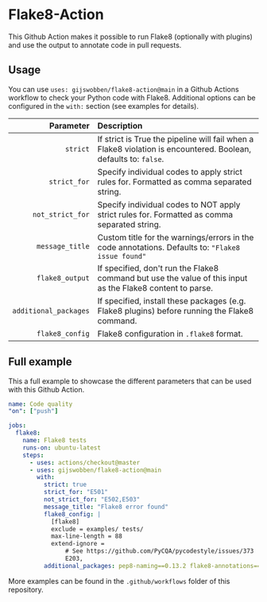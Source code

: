 # Flake8-Action
This Github Action makes it possible to run Flake8 (optionally with plugins) and use the output to annotate code in pull requests.

## Usage
You can use `uses: gijswobben/flake8-action@main` in a Github Actions workflow to check your Python code with Flake8. Additional options can be configured in the `with:` section (see examples for details).

| Parameter | Description |
| ---:|:--- |
| `strict` | If strict is True the pipeline will fail when a Flake8 violation is encountered. Boolean, defaults to: `false`. |
| `strict_for` | Specify individual codes to apply strict rules for. Formatted as comma separated string. |
| `not_strict_for` | Specify individual codes to NOT apply strict rules for. Formatted as comma separated string. |
| `message_title` | Custom title for the warnings/errors in the code annotations. Defaults to: `"Flake8 issue found"` |
| `flake8_output` | If specified, don't run the Flake8 command but use the value of this input as the Flake8 content to parse. |
| `additional_packages` | If specified, install these packages (e.g. Flake8 plugins) before running the Flake8 command. |
| `flake8_config` | Flake8 configuration in `.flake8` format. |

## Full example
This a full example to showcase the different parameters that can be used with this Github Action.

```yaml
name: Code quality
"on": ["push"]

jobs:
  flake8:
    name: Flake8 tests
    runs-on: ubuntu-latest
    steps:
      - uses: actions/checkout@master
      - uses: gijswobben/flake8-action@main
        with:
          strict: true
          strict_for: "E501"
          not_strict_for: "E502,E503"
          message_title: "Flake8 error found"
          flake8_config: |
            [flake8]
            exclude = examples/ tests/
            max-line-length = 88
            extend-ignore =
                # See https://github.com/PyCQA/pycodestyle/issues/373
                E203,
          additional_packages: pep8-naming==0.13.2 flake8-annotations==2.9.1 darglint==1.8.1 flake8-bugbear==22.10.27
```

More examples can be found in the `.github/workflows` folder of this repository.
